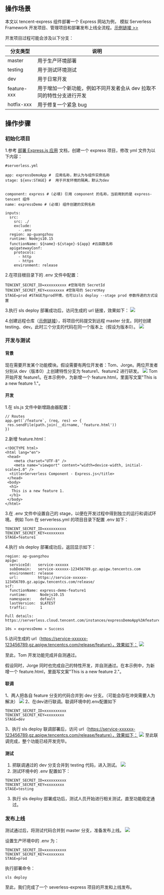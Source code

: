 ## 操作场景

本文以 tencent-express 组件部署一个 Express 网站为例， 模拟 Serverless Framework 开发项目、管理项目和部署发布上线全流程。[示例链接 >>](https://github.com/June1991/serverless-express)

开发项目过程可能会涉及以下分支：

| 分支类型 | 说明 |
| ------ | ----- |
| master | 用于生产环境部署 |
| testing | 用于测试环境测试 |
| dev      | 用于日常开发 |
| feature-xxx | 用于增加一个新功能，例如不同开发者会从 dev 拉取不同的特性分支进行开发 |
| hotfix-xxx | 用于修复一个紧急 bug |

## 操作步骤

### 初始化项目

1.参考 [部署 Express.js 应用](https://cloud.tencent.com/document/product/1154/43224) 文档，创建一个 express 项目，修改 yml 文件为以下内容：
```
#serverless.yml

app: expressDemoApp #  应用名称，默认为与组件实例名称
stage: ${env:STAGE} #  用于开发环境的隔离，默认为dev


component: express # (必填) 引用 component 的名称，当前用到的是 express-tencent 组件
name: expressDemo # (必填) 组件创建的实例名称

inputs:
  src:
    src: ./ 
    exclude:
      - .env
  region: ap-guangzhou
  runtime: Nodejs10.15
  functionName: ${name}-${stage}-${app} #云函数名称
  apigatewayConf:
    protocols:
      - http
      - https
    environment: release
```

2.在项目根目录下的 .env 文件中配置：
```
TENCENT_SECRET_ID=xxxxxxxxxx #您账号的 SecretId
TENCENT_SECRET_KEY=xxxxxxxx #您账号的 SecretKey
STAGE=prod #STAGE为prod环境，也可以sls deploy --stage prod 参数传递的方式设置
```

3.执行 sls deploy 部署成功后，访问生成的 url 链接，效果如下：
![](https://main.qcloudimg.com/raw/ed180d13d3010d49ec102567c235d461.svg)

4.创建远程仓库（[示例链接](https://github.com/June1991/serverless-express)），将项目代码提交到远程 master 分支。同时创建 testing、dev。此时三个分支的代码在同一个版本上（假设为版本0）。
![](https://main.qcloudimg.com/raw/f8ae1d7e0ca59d1b0c49d6878ba4f37d.svg)

### 开发与测试
#### 背景
现在需要开发某个功能模块。假设需要有两位开发者：Tom、Jorge。两位开发者分别从 dev（版本0）上创建特性分支为 feature1、feature2 进行研发。
![](https://main.qcloudimg.com/raw/8716ab86706ce857897d81d2538e9253.svg)
Tom 开始开发 feature1。在本示例中，为新增一个 feature.html，里面写文案"This is a new feature 1."。

#### 开发

1.在 sls.js 文件中新增路由器配置：
```
// Routes
app.get(`/feature`, (req, res) => {
 res.sendFile(path.join(__dirname, 'feature.html'))
})
```

2.新增 feature.html：
```
<!DOCTYPE html>
<html lang="en">
 <head>
    <meta charset="UTF-8" />
    <meta name="viewport" content="width=device-width, initial-scale=1.0" />
  <title>Serverless Component - Express.js</title>
 </head>
 <body>
  <h1>
   This is a new feature 1.
  </h1>
 </body>
</html>
```

3.在 .env 文件中设置自己的 stage，以便在开发过程中得到独立的运行和调试环境。
例如 Tom 在 serverless.yml 的项目目录下配置 .env 如下：
```
TENCENT_SECRET_ID=xxxxxxxxxx
TENCENT_SECRET_KEY=xxxxxxxx
STAGE=feature1
```

4.执行 sls deploy 部署成功后，返回显示如下：
```
region: ap-guangzhou
apigw:
  serviceId:   service-xxxxxx
  subDomain:   service-xxxxxx-123456789.gz.apigw.tencentcs.com
  environment: release
  url:         https://service-xxxxxx-123456789.gz.apigw.tencentcs.com/release/
scf:
  functionName: express-demo-feature1
  runtime:      Nodejs10.15
  namespace:    default
  lastVersion:  $LATEST
  traffic:      1

Full details: https://serverless.cloud.tencent.com/instances/expressDemoApp%3Afeature1%3AexpressDemo

10s » expressDemo » Success
```

5.访问生成的 url（https://service-xxxxxx-123456789.gz.apigw.tencentcs.com/release/feature），效果如下：
![](https://main.qcloudimg.com/raw/ca56e34cbc2f1216871e03bd79d250c9.svg)

至此，Tom 开发功能完成并自测通过。

假设同时，Jorge 同时也完成自己的特性开发，并自测通过。在本示例中，为新增一个 feature.html，里面写文案"This is a new feature 2."。

#### 联调

1、两人把各自 feature 分支的代码合并到 dev 分支。（可能会存在冲突需要人为解决）
![](https://main.qcloudimg.com/raw/fc9297f775bda0eb0bbc7db2b3305285.svg)
2、在dev进行联调。联调环境中的.env配置如下

```
TENCENT_SECRET_ID=xxxxxxxxxx
TENCENT_SECRET_KEY=xxxxxxxx
STAGE=dev
```

3、执行 sls deploy 联调部署后，访问 url（https://service-xxxxxx-123456789.gz.apigw.tencentcs.com/release/feature），效果如下：
![](https://main.qcloudimg.com/raw/c6a28dff690869c62e0a767944150a87.svg)
至此联调完成，整个功能已经开发完毕。

#### 测试

1. 把联调通过的 dev 分支合并到 testing 代码，进入测试。
![](https://main.qcloudimg.com/raw/09d23fc99205b8ac078da6cbf4d7f700.svg)
2. 测试环境中的 .env 配置如下：
```
TENCENT_SECRET_ID=xxxxxxxxxx
TENCENT_SECRET_KEY=xxxxxxxx
STAGE=testing
```
3. 执行 sls deploy 部署成功后，测试人员开始进行相关测试，直至功能稳定通过。


### 发布上线

测试通过后，将测试代码合并到 master 分支，准备发布上线。
![](https://main.qcloudimg.com/raw/dcfb979dd18f198b2764d77d0cb7b517.svg)



设置生产环境中的 .env 为：

```
TENCENT_SECRET_ID=xxxxxxxxxx
TENCENT_SECRET_KEY=xxxxxxxx
STAGE=prod
```
执行部署命令：

```
sls deploy 
```

至此，我们完成了一个 severless-express 项目的开发和上线发布。














